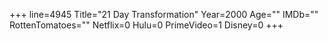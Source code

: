 +++
line=4945
Title="21 Day Transformation"
Year=2000
Age=""
IMDb=""
RottenTomatoes=""
Netflix=0
Hulu=0
PrimeVideo=1
Disney=0
+++

